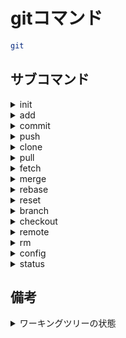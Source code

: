# gitコマンド

```bash
git
```

## サブコマンド

<details><summary>init</summary>

### init

ローカルレポジトリを作成する。(`.git`を作成。)

```bash
init [<directory_name>]

```

#### パラメータ

<details><summary>&lt;directory_name&gt;</summary>

新しいディレクトリを作成し、そこにレポジトリを作成する。

</details>

</details>

<details><summary>add</summary>

### add

ワークツリーからインデックスにファイルを追加する。

```bash
add <path>
```

#### オプション

<details><summary>-A</summary>

##### -A

gitで管理してないファイルも含めてインデックスに追加する。

(ワークツリーから削除したファイルも削除したことを登録する。)

```bash
-A
```

</details>

### 例

<details><summary>プロジェクト下のすべてのファイルを追加</summary>

```bash
git add -A .
```

</details>

</details>

<details><summary>commit</summary>

インデックスからローカルレポジトリに追加する。

```bash
commit [<path>]
```

### オプション

<details><summary>-m</summary>

コミットメッセージをつける。

```bash
-m <message>
```

</details>

<details><summary>--amend</summary>

直前のコミットを修正

`:q`で終了。

```bash
--amend
```

</details>

</details>

<details><summary>push</summary>

現在のローカルブランチからリモートブランチに追加する。

```bash
push <url_alias> [<branch_name>]
```

### オプション

<details><summary>-U</summary>

現在のブランチを上流ブランチとする。

```bash
-U
```

</details>

<details><summary>-f</summary>

`git reset`でプッシュ以前のコミットに戻したときに、

強制的にリモートにプッシュする。

```bash
-f
```

</details>

</details>

<details><summary>clone</summary>

### clone

リモートレポジトリを端末上にダウンロードする。

```bash
clone <remote_url>
```

</details>

<details><summary>pull</summary>

リモートレポジトリから`fetch`し、現在のブランチに`merge`する。

```bash
pull [<repository>] [<branch>]
```

</details>

<details><summary>fetch</summary>

リモートブランチを保持するローカルのリモート追跡ブランチを更新

```bash
fetch [<url_alias>]
```

</details>

<details><summary>merge</summary>

現在のブランチに指定したブランチを結合する。

指定したブランチの最後のコミットメッセージが適用される。

```bash
merge <branch_name>
```

</details>

<details><summary>rebase</summary>

現在のブランチに指定したブランチを結合する。

指定したらブランチの途中のコミットメッセージも適用される。

```bash
rebase <branch_name>
```

### オプション

<details><summary>--continue</summary>

競合が起こって修正したあとのコマンド

```bash
--continue
```

</details>

</details>

<details><summary>reset</summary>

ワークツリーやインデックス、ローカルレポジトリの変更を

指定したコミット位置になるまで取り消しできる。

```bash
reset [<commit_id>] [<path>]
```

### オプション

<details><summary>--soft</summary>

ローカルレポジトリのみをリセットする。

```bash
--soft
```

</details>

<details><summary>--mixed</summary>

デフォルトのオプションでローカルレポジトリとインデックスまでリセットする。

```bash
--mixed
```

</details>

<details><summary>--hard</summary>

ローカルレポジトリとインデックスとワークツリーまでリセットする。

```bash
--hard
```

</details>

### パラメータ

<details><summary>commit_id</summary>

戻りたい過去のコミットID

#### 備考

<details><summary>HEAD</summary>

現在のコミットidのエイリアス。`@`も同じ。

##### 備考

<details><summary>HEAD^</summary>

語尾に`^`をつけることで一個前のコミットになる。

</details>

<details><summary>HEAD~n</summary>

`n`個前のコミット

</details>

</details>

</details>

</details>

<details><summary>branch</summary>

ブランチを作成する。引数を省略すると、現在のブランチを表示

```bash
branch [<branch_name>]
```

### オプション

<details><summary>-m</summary>

ブランチ名を変更する。

```bash
-m <old_branch_name> <new_branch_name>
```

</details>

<details><summary>-d</summary>

指定したマージ済みブランチを削除

```bash
-d
```

</details>

<details><summary>-D</summary>

マージされているかにかかわらず指定したブランチを削除。

```bash
-D
```

</details>

<details><summary>-a</summary>

追跡レポジトリも含め、表示

```bash
-a
```

</details>

</details>

<details><summary>checkout</summary>

ブランチを切り替える。

```bash
git checkout <branch_name>
```

### オプション

<details><summary>-b</summary>

ブランチを作成して切り替える。

```bash
-b
```

</details>

</details>

<details><summary>remote</summary>

```bash
remote
```

### サブコマンド

<details><summary>add</summary>

リモートブランチのエイリアスをつくる。

```bash
add [<remote_url>] [<alias>]
```

</details>

</details>

<details><summary>rm</summary>

インデックスやワークツリーからファイルを削除する。

```bash
rm <path>
```

### オプション

<details><summary>-r</summary>

 フォルダを指定するときにつける。

```bash
-r
```

</details>

<details><summary>--cached</summary>

インデックスからのみ削除し、ワーキングツリーから削除しない。

```bash
--cached
```

</details>

</details>

<details><summary>config</summary>

### config

設定ファイルの設定の表示や編集をする。

```bash
config [<name> [<value>]]
```

#### パラメータ

<details><summary>&lt;name&gt;</summary>

##### &lt;name&gt;

設定項目

|項目|説明|
|:---|:---|
|color.ui|Gitの色分け、デフォルトは(auto)|
|core.editor|コミットメッセージなどの編集に用いるエディタ|
|user.name|ユーザー名|
|user.email|Eメールアドレス|

</details>

<details><summary>&lt;value&gt;</summary>

##### $lt;value&gt;

設定する項目の値。

</details>

#### オプション

<details><summary>--system</summary>

##### --system

全ユーザーの全レポジトリの設定ファイル。

設定ファイルのパスは`/etc/gitconfig`

```bash
--system
```

</details>

<details><summary>--global</summary>

##### --global

ユーザーの全レポジトリの設定ファイル。

設定ファイルのパスは`~/.gitconfig`

```bash
--global
```

</details>

<details><summary>--local</summary>

##### --local

リポジトリ単体の設定ファイル。これがデフォルトです。

設定ファイルのパスは`<project_name>/.git/config`

```bash
--local
```

</details>

<details><summary>-l</summary>

##### -l

設定値をすべて表示する。

```bash
-l
```

</details>

<details><summary>-e</summary>

##### -e

設定ファイルをエディタで直接編集する。

</details>

</details>

<details><summary>status</summary>

### status

ワーキングツリーの状態を表示する。

```bash
status
```

</details>

## 備考

<details><summary>ワーキングツリーの状態</summary>

### ワーキングツリーの状態

|状態|説明|
|:---|:---|
|Untracked|インデックスツリーに入ってない(addされていない)|
|Staged|インデックスツリーに入っていてローカルレポジトリにない|
|Unmodified|ローカルレポジトリにあって、ワーキングツリーと差分がない|
|Modified|ローカルレポジトリにあって、ワーキングツリーと差分がある|

</details>

